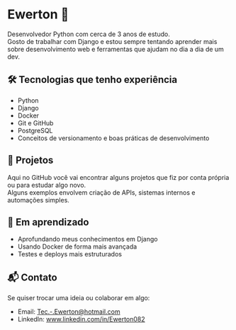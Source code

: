 # Ewerton 🐍

Desenvolvedor Python com cerca de 3 anos de estudo.  
Gosto de trabalhar com Django e estou sempre tentando aprender mais sobre desenvolvimento web e ferramentas que ajudam no dia a dia de um dev.

## 🛠️ Tecnologias que tenho experiência
- Python
- Django
- Docker
- Git e GitHub
- PostgreSQL
- Conceitos de versionamento e boas práticas de desenvolvimento

## 📂 Projetos
Aqui no GitHub você vai encontrar alguns projetos que fiz por conta própria ou para estudar algo novo.  
Alguns exemplos envolvem criação de APIs, sistemas internos e automações simples.

## 🚧 Em aprendizado
- Aprofundando meus conhecimentos em Django
- Usando Docker de forma mais avançada
- Testes e deploys mais estruturados

## 📬 Contato
Se quiser trocar uma ideia ou colaborar em algo:
- Email: Tec.-.Ewerton@hotmail.com
- LinkedIn: www.linkedin.com/in/Ewerton082
